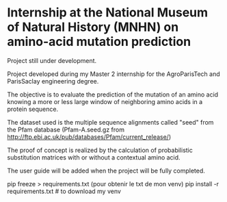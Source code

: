 # Internship at the National Museum of Natural History (MNHN) on amino-acid mutation prediction

Project still under development.

Project developed during my Master 2 internship for the AgroParisTech and ParisSaclay engineering degree.

The objective is to evaluate the prediction of the mutation of an amino acid knowing a more or less large window of neighboring amino acids in a protein sequence.

The dataset used is the multiple sequence alignments called "seed" from the Pfam database (Pfam-A.seed.gz from http://ftp.ebi.ac.uk/pub/databases/Pfam/current_release/)

The proof of concept is realized by the calculation of probabilistic substitution matrices with or without a contextual amino acid.

The user guide will be added when the project will be fully completed.




pip freeze > requirements.txt   (pour obtenir le txt de mon venv)
pip install -r requirements.txt # to download my venv